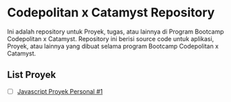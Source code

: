 # Codepolitan x Catamyst Repository

Ini adalah repository untuk Proyek, tugas, atau lainnya di Program Bootcamp
Codepolitan x Catamyst. Repository ini berisi source code untuk aplikasi,
Proyek, atau lainnya yang dibuat selama program Bootcamp Codepolitan x Catamyst.

## List Proyek

-   [ ] [Javascript Proyek Personal #1](project-javascript-personal-1/)
